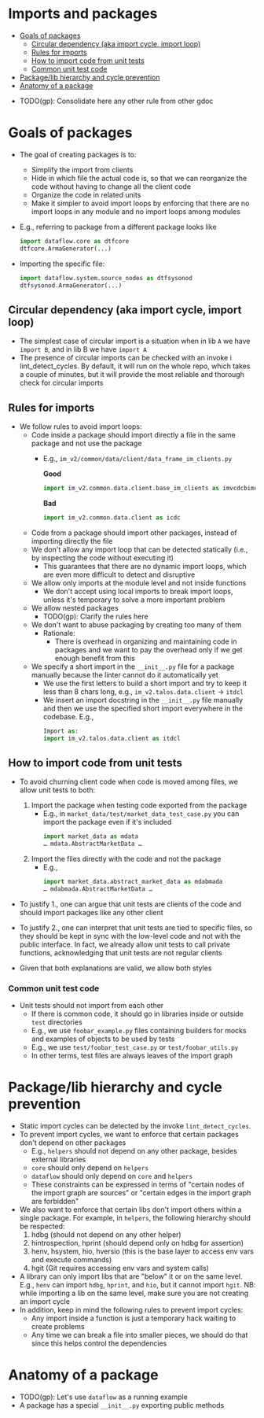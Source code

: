 # Imports and packages

<!-- toc -->

- [Goals of packages](#goals-of-packages)
  - [Circular dependency (aka import cycle, import loop)](#circular-dependency-aka-import-cycle-import-loop)
  - [Rules for imports](#rules-for-imports)
  - [How to import code from unit tests](#how-to-import-code-from-unit-tests)
  - [Common unit test code](#common-unit-test-code)
- [Package/lib hierarchy and cycle prevention](#packagelib-hierarchy-and-cycle-prevention)
- [Anatomy of a package](#anatomy-of-a-package)

<!-- tocstop -->

 - TODO(gp): Consolidate here any other rule from other gdoc

# Goals of packages

- The goal of creating packages is to:
    - Simplify the import from clients
    - Hide in which file the actual code is, so that we can reorganize the code without having to change all the client code
    - Organize the code in related units
    - Make it simpler to avoid import loops by enforcing that there are no import loops in any module and no import loops among modules
   
- E.g., referring to package from a different package looks like
   ```python
   import dataflow.core as dtfcore
   dtfcore.ArmaGenerator(...)
   ```
- Importing the specific file:

   ```python
   import dataflow.system.source_nodes as dtfsysonod
   dtfsysonod.ArmaGenerator(...)
   ```

## Circular dependency (aka import cycle, import loop)

- The simplest case of circular import is a situation when in lib `A` we have `import B`, and in lib B we have `import A`
- The presence of circular imports can be checked with an invoke i lint_detect_cycles. By default, it will run on the whole repo, which takes a couple of minutes, but it will provide the most reliable and thorough check for circular imports

## Rules for imports

- We follow rules to avoid import loops:
    - Code inside a package should import directly a file in the same package and not use the package
        - E.g., `im_v2/common/data/client/data_frame_im_clients.py`
        
            **Good**
            ```python
            import im_v2.common.data.client.base_im_clients as imvcdcbimcl
            ```
            **Bad**
            ```python
            import im_v2.common.data.client as icdc
            ```
    - Code from a package should import other packages, instead of importing directly the file
    - We don't allow any import loop that can be detected statically (i.e., by inspecting the code without executing it)
        - This guarantees that there are no dynamic import loops, which are even more difficult to detect and disruptive
    - We allow only imports at the module level and not inside functions
        - We don't accept using local imports to break import loops, unless it's temporary to solve a more important problem
    - We allow nested packages
        - TODO(gp): Clarify the rules here
    - We don't want to abuse packaging by creating too many of them
        - Rationale:
            - There is overhead in organizing and maintaining code in packages and we want to pay the overhead only if we get enough benefit from this
    - We specify a short import in the `__init__.py` file for a package manually because the linter cannot do it automatically yet
        - We use the first letters to build a short import and try to keep it less than 8 chars long, e.g., `im_v2.talos.data.client` -> `itdcl`
        - We insert an import docstring in the `__init__.py` file manually and then we use the specified short import everywhere in the codebase. E.g.,
            ```python
            Import as:
            import im_v2.talos.data.client as itdcl
            ```

## How to import code from unit tests

 - To avoid churning client code when code is moved among files, we allow unit tests to both:

    1. Import the package when testing code exported from the package
        - E.g., in `market_data/test/market_data_test_case.py` you can import the package even if it's included
            ```python
            import market_data as mdata
            … mdata.AbstractMarketData …
            ```
    2. Import the files directly with the code and not the package
        - E.g.,
            ```python
            import market_data.abstract_market_data as mdabmada
            … mdabmada.AbstractMarketData …
            ```
 - To justify 1., one can argue that unit tests are clients of the code and should import packages like any other client
 - To justify 2., one can interpret that unit tests are tied to specific files, so they should be kept in sync with the low-level code and not with the public interface. In fact, we already allow unit tests to call private functions, acknowledging that unit tests are not regular clients
 - Given that both explanations are valid, we allow both styles

### Common unit test code

- Unit tests should not import from each other
    - If there is common code, it should go in libraries inside or outside `test` directories
    - E.g., we use `foobar_example.py` files containing builders for mocks and examples of objects to be used by tests
    - E.g., we use `test/foobar_test_case.py` or `test/foobar_utils.py`
    - In other terms, test files are always leaves of the import graph

# Package/lib hierarchy and cycle prevention

 - Static import cycles can be detected by the invoke `lint_detect_cycles`.
 - To prevent import cycles, we want to enforce that certain packages don't depend on other packages
    - E.g., `helpers` should not depend on any other package, besides external libraries
    - `core` should only depend on `helpers`
    - `dataflow` should only depend on `core` and `helpers`
    - These constraints can be expressed in terms of "certain nodes of the import graph are sources" or "certain edges in the import graph are forbidden"
 - We also want to enforce that certain libs don't import others within a single package. For example, in `helpers`, the following hierarchy should be respected:
    1. hdbg (should not depend on any other helper)
    2. hintrospection, hprint (should depend only on hdbg for assertion)
    3. henv, hsystem, hio, hversio (this is the base layer to access env vars and execute commands)
    4. hgit (Git requires accessing env vars and system calls)
 - A library can only import libs that are "below" it or on the same level. E.g., `henv` can import `hdbg`, `hprint`, and `hio`, but it cannot import `hgit`. NB: while importing a lib on the same level, make sure you are not creating an import cycle
 - In addition, keep in mind the following rules to prevent import cycles:
    - Any import inside a function is just a temporary hack waiting to create problems
    - Any time we can break a file into smaller pieces, we should do that since this helps control the dependencies

# Anatomy of a package
 - TODO(gp): Let's use `dataflow` as a running example
 - A package has a special `__init__.py` exporting public methods
